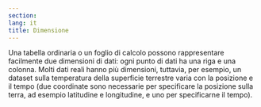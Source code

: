 ```yaml
---
section: 
lang: it
title: Dimensione
---
```


Una tabella ordinaria o un foglio di calcolo possono rappresentare facilmente due dimensioni di dati: ogni punto di dati ha una riga e una colonna. Molti dati reali hanno più dimensioni, tuttavia, per esempio, un dataset sulla temperatura della superficie terrestre varia con la posizione e il tempo (due coordinate sono necessarie per specificare la posizione sulla terra, ad esempio latitudine e longitudine, e uno per specificarne il tempo).
